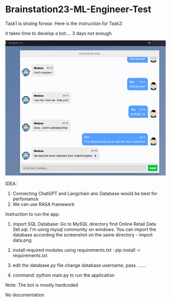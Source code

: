 # Brainstation23-ML-Engineer-Test

Task1 is straing forwar. Here is the instruction for Task2:

it takes time to develop a bot.... 3 days not enough.


![Bot Screenshot](botshot.png)

IDEA: 

1. Connecting ChatGPT and Langchain ans Database would be best for perfomance
2. We can use RASA framework



Instruction to run the app:

1. import SQL Database: Go to MySQL directory find Online Retail Data Set.sql. I'm using mysql community on windows. 
You can import the database according the screenshot on the same directory - import data.png

2. install required modules using requirements.txt : pip install -r requirements.txt

3. edit the database.py file change database username, pass .......

4. command: python main.py  to run the application


Note: The bot is mostly hardcoded



No documentation